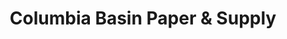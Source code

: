 ---
title: "Columbia Basin Paper & Supply"
url: /pasco/columbia-basin-paper-and-supply/
shop: shop
---